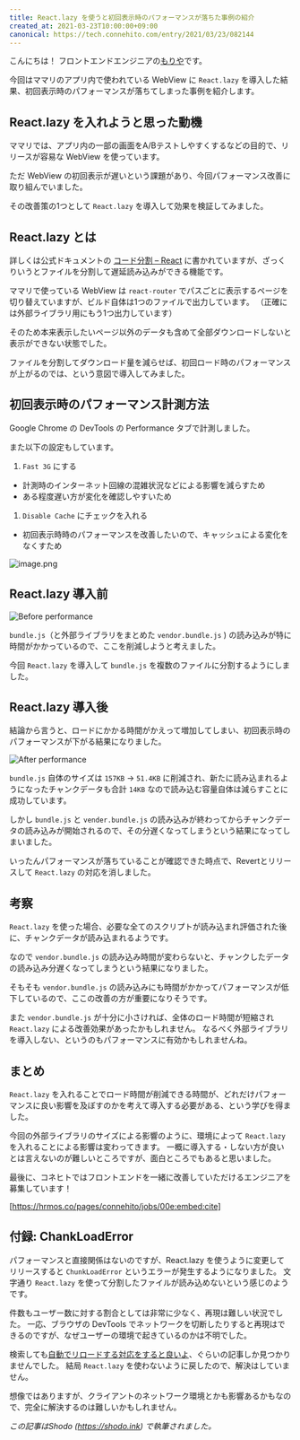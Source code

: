 ```yaml
---
title: React.lazy を使うと初回表示時のパフォーマンスが落ちた事例の紹介
created_at: 2021-03-23T10:00:00+09:00
canonical: https://tech.connehito.com/entry/2021/03/23/082144
---
```


こんにちは！ フロントエンドエンジニアの[もりや](https://mryhryki.com/)です。

今回はママリのアプリ内で使われている WebView に `React.lazy` を導入した結果、初回表示時のパフォーマンスが落ちてしまった事例を紹介します。



## React.lazy を入れようと思った動機

ママリでは、アプリ内の一部の画面をA/Bテストしやすくするなどの目的で、リリースが容易な WebView を使っています。

ただ WebView の初回表示が遅いという課題があり、今回パフォーマンス改善に取り組んでいました。

その改善策の1つとして `React.lazy` を導入して効果を検証してみました。



## React.lazy とは

詳しくは公式ドキュメントの [コード分割 – React](https://ja.reactjs.org/docs/code-splitting.html#reactlazy) に書かれていますが、ざっくりいうとファイルを分割して遅延読み込みができる機能です。

ママリで使っている WebView は `react-router` でパスごとに表示するページを切り替えていますが、ビルド自体は1つのファイルで出力しています。
（正確には外部ライブラリ用にもう1つ出力しています）

そのため本来表示したいページ以外のデータも含めて全部ダウンロードしないと表示ができない状態でした。

ファイルを分割してダウンロード量を減らせば、初回ロード時のパフォーマンスが上がるのでは、という意図で導入してみました。



## 初回表示時のパフォーマンス計測方法

Google Chrome の DevTools の Performance タブで計測しました。

また以下の設定もしています。

1. `Fast 3G` にする
  - 計測時のインターネット回線の混雑状況などによる影響を減らすため
  - ある程度遅い方が変化を確認しやすいため
1. `Disable Cache` にチェックを入れる
  - 初回表示時時のパフォーマンスを改善したいので、キャッシュによる変化をなくすため

![image.png](https://i.gyazo.com/fd64f5516661c6b5dbe0e079c8c0809d.png)



## React.lazy 導入前

![Before performance](https://i.gyazo.com/d28d23b5d2434c222984304f89a0617a.png)

`bundle.js`（と外部ライブラリをまとめた `vendor.bundle.js` ) の読み込みが特に時間がかかっているので、ここを削減しようと考えました。

今回 `React.lazy` を導入して `bundle.js` を複数のファイルに分割するようにしました。



## React.lazy 導入後

結論から言うと、ロードにかかる時間がかえって増加してしまい、初回表示時のパフォーマンスが下がる結果になりました。

![After performance](https://i.gyazo.com/37b669ed4313a775a5372b3641315f4b.png)

`bundle.js` 自体のサイズは `157KB` → `51.4KB` に削減され、新たに読み込まれるようになったチャンクデータも合計 `14KB` なので読み込む容量自体は減らすことに成功しています。

しかし `bundle.js` と `vender.bundle.js` の読み込みが終わってからチャンクデータの読み込みが開始されるので、その分遅くなってしまうという結果になってしまいました。

いったんパフォーマンスが落ちていることが確認できた時点で、Revertとリリースして `React.lazy` の対応を消しました。



## 考察

`React.lazy` を使った場合、必要な全てのスクリプトが読み込まれ評価された後に、チャンクデータが読み込まれるようです。

なので `vendor.bundle.js` の読み込み時間が変わらないと、チャンクしたデータの読み込み分遅くなってしまうという結果になりました。

そもそも `vendor.bundle.js` の読み込みにも時間がかかってパフォーマンスが低下しているので、ここの改善の方が重要になりそうです。

また `vendor.bundle.js` が十分に小さければ、全体のロード時間が短縮され `React.lazy` による改善効果があったかもしれません。
なるべく外部ライブラリを導入しない、というのもパフォーマンスに有効かもしれませんね。



## まとめ

`React.lazy` を入れることでロード時間が削減できる時間が、どれだけパフォーマンスに良い影響を及ぼすのかを考えて導入する必要がある、という学びを得ました。

今回の外部ライブラリのサイズによる影響のように、環境によって `React.lazy` を入れることによる影響は変わってきます。
一概に導入する・しない方が良いとは言えないのが難しいところですが、面白ところでもあると思いました。

最後に、コネヒトではフロントエンドを一緒に改善していただけるエンジニアを募集しています！

[https://hrmos.co/pages/connehito/jobs/00e:embed:cite]



## 付録: ChankLoadError

パフォーマンスと直接関係はないのですが、React.lazy を使うように変更してリリースすると `ChunkLoadError` というエラーが発生するようになりました。
文字通り `React.lazy` を使って分割したファイルが読み込めないという感じのようです。

件数もユーザー数に対する割合としては非常に少なく、再現は難しい状況でした。
一応、ブラウザの DevTools でネットワークを切断したりすると再現はできるのですが、なぜユーザーの環境で起きているのかは不明でした。

検索しても[自動でリロードする対応をすると良いよ](https://dev.to/goenning/how-to-retry-when-react-lazy-fails-mb5)、ぐらいの記事しか見つかりませんでした。
結局 `React.lazy` を使わないように戻したので、解決はしていません。

想像ではありますが、クライアントのネットワーク環境とかも影響あるかもなので、完全に解決するのは難しいかもしれません。

*この記事はShodo (https://shodo.ink) で執筆されました。*

